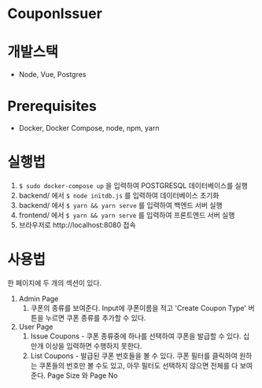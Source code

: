 # CouponIssuer

# 개발스택
* Node, Vue, Postgres
# Prerequisites
* Docker, Docker Compose, node, npm, yarn
# 실행법
1. `$ sudo docker-compose up` 을 입력하여 POSTGRESQL 데이터베이스를 실행
2. backend/ 에서 `$ node initdb.js` 를 입력하여 데이터베이스 초기화
3. backend/ 에서 `$ yarn && yarn serve` 를 입력하여 백엔드 서버 실행
4. frontend/ 에서 `$ yarn && yarn serve` 를 입력하여 프론트엔드 서버 실행
5. 브라우저로 http://localhost:8080 접속
# 사용법
한 페이지에 두 개의 섹션이 있다.
1. Admin Page
    1. 쿠폰의 종류를 보여준다. Input에 쿠폰이름을 적고 'Create Coupon Type' 버튼을 누르면 쿠폰 종류를 추가할 수 있다.
2. User Page
    1. Issue Coupons - 쿠폰 종류중에 하나를 선택하여 쿠폰을 발급할 수 있다. 십만개 이상을 입력하면 수행하지 못한다.
    2. List Coupons - 발급된 쿠폰 번호들을 볼 수 있다. 쿠폰 필터를 클릭하여 원하는 쿠폰들의 번호만 볼 수도 있고, 아무 필터도 선택하지 않으면 전체를 다 보여준다. Page Size 와 Page No
